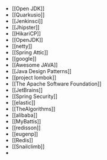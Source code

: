 - [[Open JDK]]
- [[Quarkusio]]
- [[Jenkinsci]]
- [[Jhipster]]
- [[HikariCP]]
- [[OpenJDK]]
- [[netty]]
- [[Spring Attic]]
- [[google]]
- [[Awesome JAVA]]
- [[Java Design Patterns]]
- [[project lombok]]
- [[The Apache Software Foundation]]
- [[JetBrains]]
- [[Spring Security]]
- [[elastic]]
- [[TheAlgorithms]]
- [[alibaba]]
- [[MyBattis]]
- [[redisson]]
- [[eugenp]]
- [[Redis]]
- [[Snailclimb]]
-